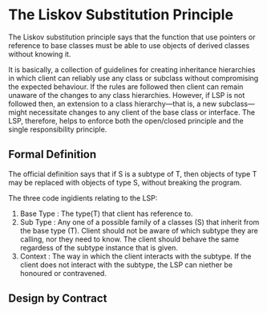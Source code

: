 
# The Liskov Substitution Principle

The Liskov substitution principle says that the function that use pointers or reference to base classes
must be able to use objects of derived classes without knowing it.

It is basically, a collection of guidelines for creating inheritance hierarchies in which client can reliably use any class or subclass without compromising the expected behaviour. If the rules are followed then client can remain unaware of the changes to any class hierarchies. However, if LSP is not followed then, an extension to a class hierarchy—that is, a new subclass—might necessitate changes to any client of the base class or interface. The LSP, therefore, helps to enforce both the open/closed principle and the single responsibility principle.

## Formal Definition

The official definition says that if  S is a subtype of T, then objects of type T may be replaced with objects of type S, without breaking the program.

The three code ingidients relating to the LSP:

1. Base Type : The type(T) that client has reference to.
2. Sub Type : Any one of a possible family of a classes (S) that inherit from the base type (T). Client should not be aware of which subtype they are calling, nor they need to know. The client should behave the same regardess of the subtype instance that is given.
3. Context : The way in which the client interacts with the subtype. If the client does not interact with the subtype, the LSP can niether be honoured or contravened.

## Design by Contract









